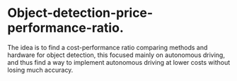 # Object-detection-price-performance-ratio.
The idea is to find a cost-performance ratio comparing methods and hardware for object detection, this focused mainly on autonomous driving, and thus find a way to implement autonomous driving at lower costs without losing much accuracy.
